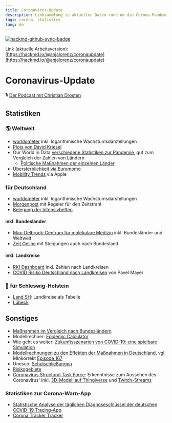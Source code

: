 ```yaml
---
title: Coronavirus-Update
description: Linksammlung zu aktuellen Daten rund um die Corona-Pandemie
tags: corona, statistics
lang: de
---
```


[![hackmd-github-sync-badge](https://hackmd.io/LV2SI3gRSLuH3rAvcgJ6ug/badge)](https://hackmd.io/LV2SI3gRSLuH3rAvcgJ6ug)


Link (aktuelle Arbeitsversion): [https://hackmd.io/@anjalorenz/coronaupdate](https://hackmd.io/@anjalorenz/coronaupdate)

# Coronavirus-Update


🎙️ [Der Podcast mit Christian Drosten](https://www.ndr.de/nachrichten/info/podcast4684.html)

## Statistiken

### 🌎 Weltweit
* [worldometer](https://www.worldometers.info/coronavirus/) inkl. logarithmische Wachstumsdarstellungen
* [Plots von David Kriesel](http://www.dkriesel.com/corona)
* Our World in Data [verschiedene Statistiken zur Pandemie](https://ourworldindata.org/coronavirus), gut zum Vergleich der Zahlen von Ländern
  * [Politische Maßnahmen der einzelnen Länder](https://ourworldindata.org/policy-responses-covid)
* [Übersterblichkeit via Euromomo](https://www.euromomo.eu/graphs-and-maps)
* [Mobility Trends](https://www.apple.com/covid19/mobility) via Apple

### für Deutschland
* [worldometer](https://www.worldometers.info/coronavirus/country/germany/) inkl. logarithmische Wachstumsdarstellungen
* [Morgenpost](https://interaktiv.morgenpost.de/corona-virus-karte-infektionen-deutschland-weltweit/?fbclid=IwAR04HlqzakGaNssQzbz4d8o8R3gz0C910U8tvfYlBT6P0lVJJvHfk9uS2rc) mit Regeler für den Zeitstrahl
* [Belegung der Intensivbetten](https://www.zeit.de/wissen/2020-04/coronavirus-intensivbetten-deutschland-auslastung-kapazitaeten-tagesaktuelle-karte)

#### inkl. Bundesländer
* [Max-Delbrück-Centrum für molekulare Medizin](https://covid19germany.mdc-berlin.de/) inkl. Bundesländer und Weltweit
* [Zeit Online](https://www.zeit.de/wissen/gesundheit/2020-03/coronavirus-deutschland-infektionen-faelle-verbreitung-epidemie-karte) mit Steigungen auch nach Bundesland

#### inkl. Landkreise
* [RKI Dashboard](https://experience.arcgis.com/experience/478220a4c454480e823b17327b2bf1d4/) inkl. Zahlen nach Landkreisen
* [COVID Risiko Deutschland nach Landkreisen](https://pavelmayer.de//covid/risks/) von Pavel Mayer

### 🌊 für Schleswig-Holstein
* [Land SH](https://www.schleswig-holstein.de/DE/Schwerpunkte/Coronavirus/Zahlen/zahlen_node.html): Landkreise als Tabelle
* [Lübeck](https://www.luebeck.de/de/rathaus/verwaltung/gesundheitsamt/infektionsschutz/covid19-statistik.html)

## Sonstiges
* [Maßnahmen im Vergleich nach Bundesländern](https://www.zeit.de/gesellschaft/zeitgeschehen/2020-05/corona-schutzmassnahmen-lockdown-lockerungen-bundeslaender)
* Modellrechner: [Epidemic Calculator](http://gabgoh.github.io/COVID/index.html)
* Wie geht es weiter: [Zukunftsszenarien von COVID-19: eine spielbare Simulation](https://tquev.github.io/covid-19/)
* [Modellrechnungen zu den Effekten der Maßnahmen in Deutschland](https://github.com/Priesemann-Group/covid19_inference_forecast), vgl. MInkorrekt [Episode 167](http://minkorrekt.de/minkorrekt-folge-167-im-bett-mit-minkorrekt/?t=1%3A05%3A55%2C1%3A32%3A50)
* Unesco: [Schulschließungen](https://en.unesco.org/covid19/educationresponse)
* [Risikogebiete](https://www.schleswig-holstein.de/DE/Landesregierung/VIII/_startseite/Artikel_2020/_Informationen_Urlauber/teaser_informationen_urlauber.html)
* [Coronavirus Structural Task Force](https://insidecorona.net/de/): Erkenntnisse zum Aussehen des Coronavirus' inkl. [3D-Modell auf Thingiverse](https://www.thingiverse.com/thing:4543692) und [Twitch-Streams](https://www.twitch.tv/taskforcec19)

### Statistiken zur Corona-Warn-App
* [Statistische Analyse der täglichen Diagnoseschlüssel der deutschen COVID-19 Tracing-App](https://micb25.github.io/dka/)
* [Corona Tracker Tracker](https://ctt.pfstr.de/)